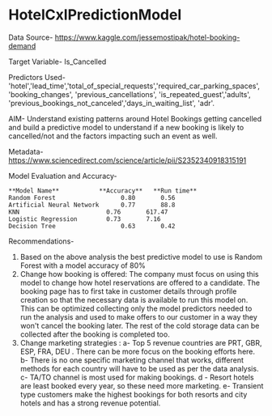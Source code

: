 # HotelCxlPredictionModel

Data Source- https://www.kaggle.com/jessemostipak/hotel-booking-demand

Target Variable- Is_Cancelled

Predictors Used- 'hotel','lead_time','total_of_special_requests','required_car_parking_spaces', 'booking_changes', 'previous_cancellations', 'is_repeated_guest','adults', 'previous_bookings_not_canceled','days_in_waiting_list', 'adr'.

AIM- Understand existing patterns around Hotel Bookings getting cancelled and build a predictive model to understand if a new booking is likely to cancelled/not and the factors impacting such an event as well. 

Metadata- https://www.sciencedirect.com/science/article/pii/S2352340918315191

Model Evaluation and Accuracy-

	**Model Name**	         **Accuracy**	**Run time**
	Random Forest	               0.80	      0.56
	Artificial Neural Network      0.77	      88.8
	KNN	                       0.76	      617.47
	Logistic Regression	       0.73	      7.16
	Decision Tree	               0.63	      0.42

Recommendations-
1) Based on the above analysis the best predictive model to use is Random Forest with a model accuracy of 80%
2) Change how booking is offered: The company must focus on using this model to change how hotel reservations are offered to a candidate. The booking page has to first take in customer details through profile creation so that the necessary data is available to run this model on. This can be optimized collecting only the model predictors needed to run the analysis and used to make offers to our customer in a way they won't cancel the booking later. The rest of the cold storage data can be collected after the booking is completed too.
3) Change marketing strategies :
a- Top 5 revenue countries are PRT, GBR, ESP, FRA, DEU . There can be more focus on the booking efforts here.
b- There is no one specific marketing channel that works, different methods for each country will have to be used as per the data analysis.
c- TA/TO channel is most used for making bookings.
d - Resort hotels are least booked every year, so these need more marketing.
e- Transient type customers make the highest bookings for both resorts and city hotels and has a strong revenue potential.
